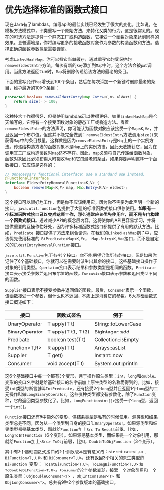 # 优先选择标准的函数式接口

现在Java有了lambdas，编写api的最佳实践已经发生了很大的变化。比如说，在模板方法模式中，子类重写一个原始方法，来特化父类的行为，这是很常见的。现在的可选方法是提供一个静态工厂或构造函数，它接受一个函数对象来达到同样的效果。更普遍地是，你将编写更多的接收函数对象作为参数的构造函数和方法。选择正确的函数参数类型需要谨慎。

考虑`LinkedHashMap`。你可以把它当做缓存，通过重写它的受保护的` removeEldestEntry`方法，每次有新的`key`添加到`Map`中时，这个方法会被`put`调用。当此方法返回true时，`Map`将删除传递给该方法的最老的条目。

下面的重写允许`Map`增长到100个条目，然后在每次添加一个新键时删除最老的条目，维护最近的100个条目：

```java
protected boolean removeEldestEntry(Map.Entry<K,V> eldest) {
	return size() > 100;
}
```

这种技术工作得很好，但是使用lambdas可以做得更好。如果`LinkedHashMap`是今天编写的，它将有一个接受函数对象的静态工厂或构造方法。看着`removeEldestEntry`的方法声明，你可能认为函数对象应该接受一个`Map<K,V>`，并且返回一个布尔值。但这并不能完全做到：`removeEldestEntry`方法调用`size()`来获得`Map`中的条目数量，这样做是因为`removeEldestEntry`是`Map`上的一个实例方法。传递给构造方法的函数对象不是`Map`上的实例方法，因此无法捕获它，因为在调用其工厂或构造函数时`Map`还不存在。因此，`Map`必须将自己传递给函数对象，函数对象因此必须在输入时接收`Map`和它的最老的条目。如果你要声明这样一个函数接口，它应该是这样的：

```java
// Unnecessary functional interface; use a standard one instead.
@FunctionalInterface
interface EldestEntryRemovalFunction<K,V> {
	boolean remove(Map<K,V> map, Map.Entry<K,V> eldest);
}
```

这个接口可以很好地工作，但是你不应该使用它，因为你不需要为此声明一个新的接口。`java.util.function`包提供了大量的标准函数式接口供你使用。**如果有一个标准函数式接口可以完成这项工作，那么通常应该优先使用它，而不是专门构建一个函数式接口**。通过减少API的概念层内容，这将使你的API更容易学习，并将提供重要的互操作性好处，因为许多标准函数式接口都提供了有用的默认方法。比如，`Predicate `接口提供了方法来组合谓词。在我们的`LinkedHashMap`例子中，应该优先使用标准的` BiPredicate<Map<K,V>`，` Map.Entry<K,V>>`接口，而不是自定义的`EldestEntryRemovalFunction`接口。

`java.util.Function`包下有43个接口。你不能期望记住所有的接口，但是如果你记住了6个基础接口，你就可以在需要时派生出其余的接口。这些基础接口操作于对象的引用类型。`Opertaion`接口表示结果和参数类型是相同的函数。`Predicate`接口表示接受参数并返回布尔值的函数。`Funcation`接口表示参数和返回类型不同的函数。

`Supplier`接口表示不接受参数并返回值的函数。最后，`Consumer`表示一个函数，该函数接受一个参数，但什么也不返回，本质上是消费它的参数。6大基础函数式接口概述如下：

| 接口              | 函数式签名          | 例子                |
| ----------------- | ------------------- | ------------------- |
| UnaryOperator<T>  | T apply(T t)        | String::toLowerCase |
| BinaryOperator<T> | T apply(T t1, T t2) | BigInteger::add     |
| Predicate<T>      | boolean test(T t)   | Collection::isEmpty |
| Function<T,R>     | R apply(T t)        | Arrays::asList      |
| Supplier<T>       | T get()             | Instant::now        |
| Consumer<T>       | void accept(T t)    | System.out::println |

这6个基础接口中每一个都有3个变形，用于操作原生类型：`int`，`long`和`double`。变形的接口名字就是给基础接口的名字前加上原生类型的名称而得到的。比如，接受`int`类型的断言就叫`IntPredicate`，还有接受2个`long`型并且返回1个`long`型的二元操作叫做`LongBinaryOperator`。这些变种类型都没有参数化，除了`Function`变种，它的返回类型参数化了。比如，`LongFunction<int[]>`接受一个`long`型，返回一个`int[]`。

`Function`接口还有9中额外的变形，供结果类型是私有的时候使用。源类型和结果类型总是不同，因为从一个类型到自身的接口叫`UnaryOperator`。如果源类型和结果类型都是基本类型，那就给`Function`加上`Src To Result`前缀。比如，` LongToIntFunction `（6个变形）。如果源是基本类型，而结果是一个对象引用，那就给`Function`加上` <Src> ToObj `前缀，比如，`DoubleToObjFunction`（3个变形）。

其中有3个基础函数式接口的2个参数版本是有意义的：`BiPredicate<T,U>` , ` BiFunction<T,U,R>` 和 `BiConsumer<T,U>`。还有返回3个相关的原生类型的`BiFunction `变形：` ToIntBiFunction<T,U>`，`ToLongBiFunction<T,U>` `和ToDoubleBiFunction<T,U>`。`Consumer`的2个参数变形，接受一个对象引用和一个原生类型：`ObjDoubleConsumer<T> `，`ObjIntConsumer<T> `和` ObjLongConsumer<T> `。总共有9种2个参数版本的基础接口。